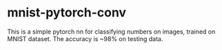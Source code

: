 # mnist-pytorch-conv

This is a simple pytorch nn for classifying numbers on images, trained on MNIST dataset.
The accuracy is ~98% on testing data.
